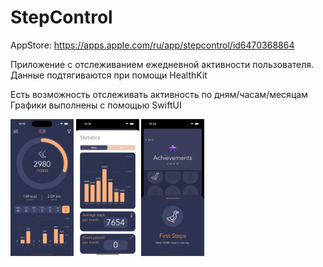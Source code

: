 # StepControl

AppStore: https://apps.apple.com/ru/app/stepcontrol/id6470368864

Приложение с отслеживанием ежедневной активности пользователя.
Данные подтягиваются при помощи HealthKit

Есть возможность отслеживать активность по дням/часам/месяцам
Графики выполнены с помощью SwiftUI

<img align="center" width="20%" src="https://github.com/Murtuzzz/StepControl/blob/main/Simulator%20Screenshot%20-%20iPhone%2015%20Pro%20-%202023-11-05%20at%2015.16.11.png"> <img align="center" width="20%" src="https://github.com/Murtuzzz/StepControl/blob/main/Simulator%20Screenshot%20-%20iPhone%2015%20Pro%20-%202023-11-05%20at%2015.19.35.png">   <img align="center" width="20%" src="https://github.com/Murtuzzz/StepControl/blob/main/Simulator%20Screenshot%20-%20iPhone%2015%20Pro%20-%202023-11-05%20at%2015.21.35.png">

